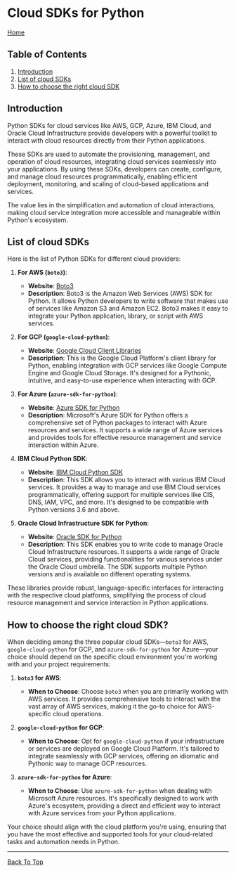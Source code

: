 # Cloud SDKs for Python

[Home](../README.md#python-data-engineering-resources)

## Table of Contents

1. [Introduction](#introduction)
2. [List of cloud SDKs](#list-of-cloud-sdks)
3. [How to choose the right cloud SDK](#how-to-choose-the-right-cloud-sdk)

## Introduction

Python SDKs for cloud services like AWS, GCP, Azure, IBM Cloud, and Oracle Cloud Infrastructure provide developers with a powerful toolkit to interact with cloud resources directly from their Python applications.

These SDKs are used to automate the provisioning, management, and operation of cloud resources, integrating cloud services seamlessly into your applications. By using these SDKs, developers can create, configure, and manage cloud resources programmatically, enabling efficient deployment, monitoring, and scaling of cloud-based applications and services.

The value lies in the simplification and automation of cloud interactions, making cloud service integration more accessible and manageable within Python's ecosystem.

## List of cloud SDKs

Here is the list of Python SDKs for different cloud providers:

1. **For AWS (`boto3`)**:

   - **Website**: [Boto3](https://boto3.amazonaws.com/v1/documentation/api/latest/index.html)
   - **Description**: Boto3 is the Amazon Web Services (AWS) SDK for Python. It allows Python developers to write software that makes use of services like Amazon S3 and Amazon EC2. Boto3 makes it easy to integrate your Python application, library, or script with AWS services.

2. **For GCP (`google-cloud-python`)**:

   - **Website**: [Google Cloud Client Libraries](https://cloud.google.com/python)
   - **Description**: This is the Google Cloud Platform's client library for Python, enabling integration with GCP services like Google Compute Engine and Google Cloud Storage. It's designed for a Pythonic, intuitive, and easy-to-use experience when interacting with GCP.

3. **For Azure (`azure-sdk-for-python`)**:

   - **Website**: [Azure SDK for Python](https://github.com/Azure/azure-sdk-for-python)
   - **Description**: Microsoft's Azure SDK for Python offers a comprehensive set of Python packages to interact with Azure resources and services. It supports a wide range of Azure services and provides tools for effective resource management and service interaction within Azure.

4. **IBM Cloud Python SDK**:

   - **Website**: [IBM Cloud Python SDK](https://pypi.org/project/ibmcloud-python-sdk/)
   - **Description**: This SDK allows you to interact with various IBM Cloud services. It provides a way to manage and use IBM Cloud services programmatically, offering support for multiple services like CIS, DNS, IAM, VPC, and more. It's designed to be compatible with Python versions 3.6 and above.

5. **Oracle Cloud Infrastructure SDK for Python**:
   - **Website**: [Oracle SDK for Python](https://docs.oracle.com/en-us/iaas/Content/API/SDKDocs/pythonsdk.htm)
   - **Description**: This SDK enables you to write code to manage Oracle Cloud Infrastructure resources. It supports a wide range of Oracle Cloud services, providing functionalities for various services under the Oracle Cloud umbrella. The SDK supports multiple Python versions and is available on different operating systems.

These libraries provide robust, language-specific interfaces for interacting with the respective cloud platforms, simplifying the process of cloud resource management and service interaction in Python applications.

## How to choose the right cloud SDK?

When deciding among the three popular cloud SDKs—`boto3` for AWS, `google-cloud-python` for GCP, and `azure-sdk-for-python` for Azure—your choice should depend on the specific cloud environment you're working with and your project requirements:

1. **`boto3` for AWS**:

   - **When to Choose**: Choose `boto3` when you are primarily working with AWS services. It provides comprehensive tools to interact with the vast array of AWS services, making it the go-to choice for AWS-specific cloud operations.

2. **`google-cloud-python` for GCP**:

   - **When to Choose**: Opt for `google-cloud-python` if your infrastructure or services are deployed on Google Cloud Platform. It's tailored to integrate seamlessly with GCP services, offering an idiomatic and Pythonic way to manage GCP resources.

3. **`azure-sdk-for-python` for Azure**:
   - **When to Choose**: Use `azure-sdk-for-python` when dealing with Microsoft Azure resources. It's specifically designed to work with Azure's ecosystem, providing a direct and efficient way to interact with Azure services from your Python applications.

Your choice should align with the cloud platform you're using, ensuring that you have the most effective and supported tools for your cloud-related tasks and automation needs in Python.

---

[Back To Top](#introduction)
